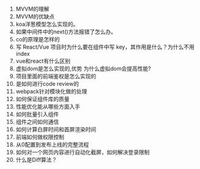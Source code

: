 1. MVVM的理解
2. MVVM的优缺点
3. koa洋葱模型怎么实现的。
4. 如果中间件中的next()方法报错了怎么办。
5. co的原理是怎样的
6. 写 React/Vue 项目时为什么要在组件中写 key，其作用是什么？为什么不用index
7. vue和react有什么区别
8. 虚拟dom是怎么实现的,优势 为什么虚拟dom会提高性能?
9. 项目里面的前端鉴权是怎么实现的
10. 是如何进行code review的
11. webpack针对模块化做的处理
12. 如何保证组件库的质量
13. 性能优化能从哪些方面入手
14. 如何批量引入组件
15. 组件之间如何通信
16. 如何计算白屏时间和首屏渲染时间
17. 前端如何做权限控制
18. 从0配置到发布上线的完整流程
19. 如何对一个网页内容进行自动化截屏，如何解决登录限制
20. 什么是Diff算法？